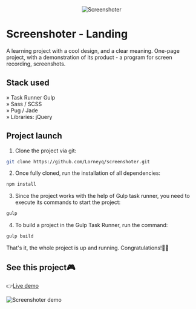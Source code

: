 <div align='center'><img src='https://i.imgur.com/eum5LYf.jpg' alt='Screenshoter'/></div>

# Screenshoter - Landing

A learning project with a cool design, and a clear meaning. One-page project, with a demonstration of its product - a program for screen recording, screenshots.

## Stack used

» Task Runner Gulp\
» Sass / SCSS\
» Pug / Jade\
» Libraries: jQuery

## Project launch

1. Clone the project via git:

```bash
git clone https://github.com/Lorneyq/screenshoter.git
```

2. Once fully cloned, run the installation of all dependencies:

```bash
npm install
```

3. Since the project works with the help of Gulp task runner, you need to execute its commands to start the project:

```bash
gulp
```

4. To build a project in the Gulp Task Runner, run the command:

```bash
gulp build
```

That's it, the whole project is up and running. Congratulations!🎉🥳

## See this project🎮

👉[Live demo](https://screenshoter-three.vercel.app/)

![Screenshoter demo](https://api-lorneyq.online/media/projects/screenshoter.jpg)
